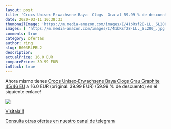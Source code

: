 ```yaml
---
layout: post
title: 'Crocs Unisex-Erwachsene Baya  Clogs  Gra al 59.99 % de descuento'
date: 2020-03-11 10:38:33
thumbnailImage: 'https://m.media-amazon.com/images/I/41bRsf28-LL._SL200_.jpg'
images: [ 'https://m.media-amazon.com/images/I/41bRsf28-LL._SL200_.jpg' ]
comments: true
category: ofertas
author: ring
slug: B003BLPRL2
description:
actualPrice: 16.0 EUR
comparePrice: 39.99 EUR
inStock: true
---
```


Ahora mismo tienes [Crocs Unisex-Erwachsene Baya  Clogs  Grau  Graphite   45/46 EU](https://www.amazon.com/dp/B003BLPRL2/?tag=redken08-20) a 16.0 EUR (original: 39.99 EUR) (59.99 %  de descuento) en el siguiente enlace!

[![](https://m.media-amazon.com/images/I/41bRsf28-LL._SL200_.jpg)](https://www.amazon.com/dp/B003BLPRL2/?tag=redken08-20)

[Visítala!!!](https://www.amazon.com/dp/B003BLPRL2/?tag=redken08-20)

[Consulta otras ofertas en nuestro canal de telegram](https://t.me/s/ofertas25)
